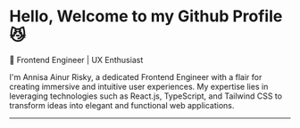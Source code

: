 # Hello, Welcome to my Github Profile😼

🚀 Frontend Engineer | UX Enthusiast

I'm Annisa Ainur Risky, a dedicated Frontend Engineer with a flair for creating immersive and intuitive user experiences. My expertise lies in leveraging technologies such as React.js, TypeScript, and Tailwind CSS to transform ideas into elegant and functional web applications.

---

<!--
**annisaainurrisky/annisaainurrisky** is a ✨ _special_ ✨ repository because its `README.md` (this file) appears on your GitHub profile.

Here are some ideas to get you started:

- 🔭 I’m currently working on ...
- 🌱 I’m currently learning ...
- 👯 I’m looking to collaborate on ...
- 🤔 I’m looking for help with ...
- 💬 Ask me about ...
- 📫 How to reach me: ...
- 😄 Pronouns: ...
- ⚡ Fun fact: ...
-->
